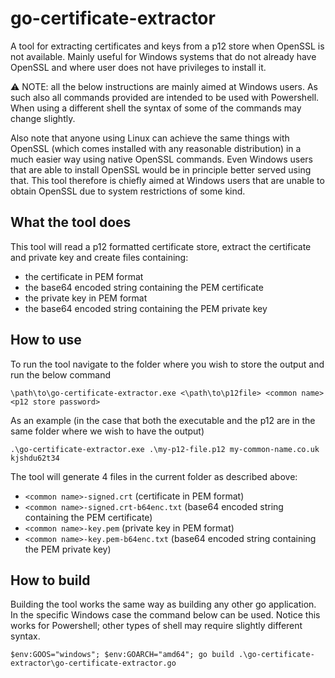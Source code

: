 # go-certificate-extractor
A tool for extracting certificates and keys from a p12 store when OpenSSL is not available. Mainly useful for Windows systems that do not already have OpenSSL and where user does not have privileges to install it.

:warning: NOTE: all the below instructions are mainly aimed at Windows users. As such also all commands provided are intended to be used with Powershell. When using a different shell the syntax of some of the commands may change slightly. 

Also note that anyone using Linux can achieve the same things with OpenSSL (which comes installed with any reasonable distribution) in a much easier way using native OpenSSL commands. Even Windows users that are able to install OpenSSL would be in principle better served using that. This tool therefore is chiefly aimed at Windows users that are unable to obtain OpenSSL due to system restrictions of some kind.

## What the tool does

This tool will read a p12 formatted certificate store, extract the certificate and private key and create files containing:
* the certificate in PEM format
* the base64 encoded string containing the PEM certificate
* the private key in PEM format
* the base64 encoded string containing the PEM private key

## How to use

To run the tool navigate to the folder where you wish to store the output and run the below command
```(Powershell)
\path\to\go-certificate-extractor.exe <\path\to\p12file> <common name> <p12 store password>
```
As an example (in the case that both the executable and the p12 are in the same folder where we wish to have the output)
```(Powershell)
.\go-certificate-extractor.exe .\my-p12-file.p12 my-common-name.co.uk kjshdu62t34
```
The tool will generate 4 files in the current folder as described above:
* `<common name>-signed.crt` (certificate in PEM format)
* `<common name>-signed.crt-b64enc.txt` (base64 encoded string containing the PEM certificate)
* `<common name>-key.pem` (private key in PEM format)
* `<common name>-key.pem-b64enc.txt` (base64 encoded string containing the PEM private key)

## How to build 

Building the tool works the same way as building any other go application. In the specific Windows case the command below can be used. Notice this works for Powershell; other types of shell may require slightly different syntax.
```(Powershell)
$env:GOOS="windows"; $env:GOARCH="amd64"; go build .\go-certificate-extractor\go-certificate-extractor.go
```